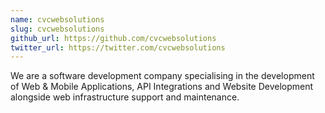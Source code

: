 ```yaml
---
name: cvcwebsolutions
slug: cvcwebsolutions
github_url: https://github.com/cvcwebsolutions
twitter_url: https://twitter.com/cvcwebsolutions
---
```


We are a software development company specialising in the development of Web & Mobile Applications, API Integrations and Website Development alongside web infrastructure support and maintenance.
